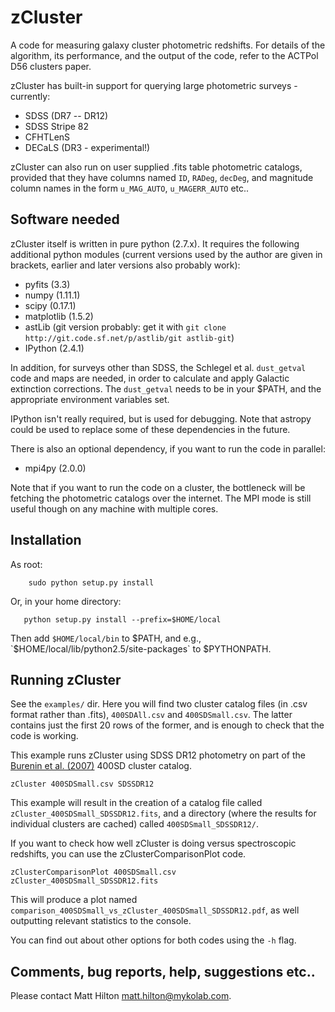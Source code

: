 # zCluster

A code for measuring galaxy cluster photometric redshifts. For details of the algorithm, its
performance, and the output of the code, refer to the ACTPol D56 clusters paper.

zCluster has built-in support for querying large photometric surveys - currently:
    
* SDSS (DR7 -- DR12)
* SDSS Stripe 82
* CFHTLenS
* DECaLS (DR3 - experimental!)

zCluster can also run on user supplied .fits table photometric catalogs, provided that they have columns
named `ID`, `RADeg`, `decDeg`, and magnitude column names in the form `u_MAG_AUTO`, `u_MAGERR_AUTO` etc..

## Software needed

zCluster itself is written in pure python (2.7.x). It requires the following additional python modules 
(current versions used by the author are given in brackets, earlier and later versions also probably work):

* pyfits (3.3)
* numpy (1.11.1)
* scipy (0.17.1)
* matplotlib (1.5.2)
* astLib (git version probably: get it with `git clone http://git.code.sf.net/p/astlib/git astlib-git`)
* IPython (2.4.1)

In addition, for surveys other than SDSS, the Schlegel et al. `dust_getval` code and maps are needed, in order
to calculate and apply Galactic extinction corrections. The `dust_getval` needs to be in your $PATH, and
the appropriate environment variables set.

IPython isn't really required, but is used for debugging. Note that astropy could be used to replace some
of these dependencies in the future.

There is also an optional dependency, if you want to run the code in parallel:
    
* mpi4py (2.0.0)

Note that if you want to run the code on a cluster, the bottleneck will be fetching the photometric catalogs
over the internet. The MPI mode is still useful though on any machine with multiple cores.

## Installation

As root:
    
```
    sudo python setup.py install
```

Or, in your home directory:
    
```
   python setup.py install --prefix=$HOME/local
```

Then add `$HOME/local/bin` to $PATH, and e.g., `$HOME/local/lib/python2.5/site-packages` to $PYTHONPATH.

## Running zCluster

See the `examples/` dir. Here you will find two cluster catalog files (in .csv format rather than .fits),
`400SDAll.csv` and `400SDSmall.csv`. The latter contains just the first 20 rows of the former, and is enough
to check that the code is working.

This example runs zCluster using SDSS DR12 photometry on part of the [Burenin et al. (2007)](http://adsabs.harvard.edu/abs/2007ApJS..172..561B) 400SD cluster catalog.

`zCluster 400SDSmall.csv SDSSDR12`

This example will result in the creation of a catalog file called `zCluster_400SDSmall_SDSSDR12.fits`,
and a directory (where the results for individual clusters are cached) called `400SDSmall_SDSSDR12/`.

If you want to check how well zCluster is doing versus spectroscopic redshifts, you can use the
zClusterComparisonPlot code.

`zClusterComparisonPlot 400SDSmall.csv zCluster_400SDSmall_SDSSDR12.fits`

This will produce a plot named `comparison_400SDSmall_vs_zCluster_400SDSmall_SDSSDR12.pdf`, as well
outputting relevant statistics to the console.

You can find out about other options for both codes using the `-h` flag.

## Comments, bug reports, help, suggestions etc..

Please contact Matt Hilton <matt.hilton@mykolab.com>.

